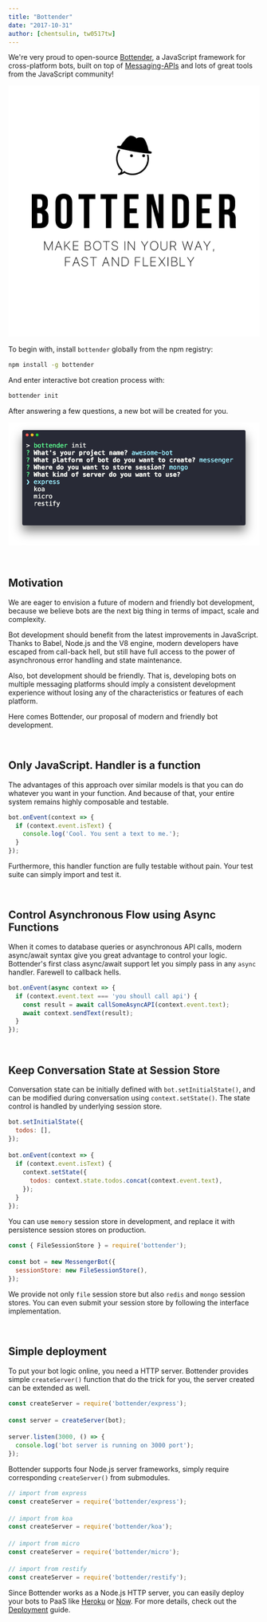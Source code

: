 ```yaml
---
title: "Bottender"
date: "2017-10-31"
author: [chentsulin, tw0517tw]
---
```


We're very proud to open-source [Bottender](https://github.com/yoctol/bottender), a JavaScript framework for cross-platform bots, built on top of [Messaging-APIs](https://github.com/Yoctol/messaging-apis) and lots of great tools from the JavaScript community!

![bottender logo](../images/blog/2017-10-31/logo-600x600.png)

To begin with, install `bottender` globally from the npm registry:

```sh
npm install -g bottender
```

And enter interactive bot creation process with:

```sh
bottender init
```

After answering a few questions, a new bot will be created for you.

![bottender init screenshot](../images/blog/2017-10-31/init-screenshot.png)

<br />

## Motivation

We are eager to envision a future of modern and friendly bot development, because we believe bots are the next big thing in terms of impact, scale and complexity.

Bot development should benefit from the latest improvements in JavaScript. Thanks to Babel, Node.js and the V8 engine, modern developers have escaped from call-back hell, but still have full access to the power of asynchronous error handling and state maintenance.

Also, bot development should be friendly. That is, developing bots on multiple messaging platforms should imply a consistent development experience without losing any of the characteristics or features of each platform.

Here comes Bottender, our proposal of modern and friendly bot development.

<br />

## Only JavaScript. Handler is a function

The advantages of this approach over similar models is that you can do whatever you want in your function. And because of that, your entire system remains highly composable and testable.

```js
bot.onEvent(context => {
  if (context.event.isText) {
    console.log('Cool. You sent a text to me.');
  }
});
```

Furthermore, this handler function are fully testable without pain. Your test suite can simply import and test it.

<br />

## Control Asynchronous Flow using Async Functions

When it comes to database queries or asynchronous API calls, modern async/await syntax give you great advantage to control your logic. Bottender's first class async/await support let you simply pass in any `async` handler. Farewell to callback hells.

```js
bot.onEvent(async context => {
  if (context.event.text === 'you shoull call api') {
    const result = await callSomeAsyncAPI(context.event.text);
    await context.sendText(result);
  }
});
```

<br />

## Keep Conversation State at Session Store

Conversation state can be initially defined with `bot.setInitialState()`, and can be modified during conversation using `context.setState()`. The state control is handled by underlying session store.

```js
bot.setInitialState({
  todos: [],
});

bot.onEvent(context => {
  if (context.event.isText) {
    context.setState({
      todos: context.state.todos.concat(context.event.text),
    });
  }
});
```

You can use `memory` session store in development, and replace it with persistence session stores on production.

```js
const { FileSessionStore } = require('bottender');

const bot = new MessengerBot({
  sessionStore: new FileSessionStore(),
});
```

We provide not only `file` session store but also `redis` and `mongo` session stores. You can even submit your session store by following the interface implementation.

<br />

## Simple deployment

To put your bot logic online, you need a HTTP server. Bottender provides simple `createServer()` function that do the trick for you, the server created can be extended as well.

```js
const createServer = require('bottender/express');

const server = createServer(bot);

server.listen(3000, () => {
  console.log('bot server is running on 3000 port');
});
```

Bottender supports four Node.js server frameworks, simply require corresponding `createServer()` from submodules.

```js
// import from express
const createServer = require('bottender/express');

// import from koa
const createServer = require('bottender/koa');

// import from micro
const createServer = require('bottender/micro');

// import from restify
const createServer = require('bottender/restify');
```

Since Bottender works as a Node.js HTTP server, you can easily deploy your bots to PaaS like [Heroku](https://www.heroku.com/) or [Now](https://zeit.co/now). For more details, check out the [Deployment](https://bottender.js.org/docs/Guides-Deployment) guide.
